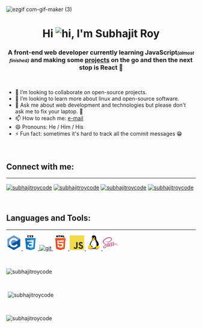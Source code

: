 
![ezgif com-gif-maker (3)](https://user-images.githubusercontent.com/72935263/150000011-9ce330d2-bbef-4812-ae88-e012ee72caf9.gif)


<h1 align="center">Hi <img src="https://user-images.githubusercontent.com/1303154/88677602-1635ba80-d120-11ea-84d8-d263ba5fc3c0.gif" width="28px" alt="hi">, I'm Subhajit Roy</h1>
<h3 align="center">A front-end web developer currently learning JavaScript<i style="font-size: 12px">(almost finished)</i> and making some <a href="https://github.com/subhajitroycode?tab=repositories">projects</a> on the go and then the next stop is React 🤩</h3>
<br>

<!-- - 🔭 I’m currently working on ...
- 🌱 I’m currently learning ... -->
- 👯 I’m looking to collaborate on open-source projects.
- 🤔 I’m looking to learn more about linux and open-source software.
- 💬 Ask me about web development and technologies but please don't ask me to fix your laptop. 🤣
- 📫 How to reach me: [e-mail](mailto:roysubhajit8697@gmai.com)
- 😄 Pronouns: He / Him / His
- ⚡ Fun fact: sometimes it's hard to track all the commit messages 😁

<!-- <p align="left"> <a href="https://twitter.com/subhajitroycode" target="blank"><img src="https://img.shields.io/twitter/follow/subhajitroycode?logo=twitter&style=for-the-badge" alt="subhajitroycode" /></a> </p> -->
<br>

<!-- Social medias -->
## Connect with me:
***

<p align="left">
<a href="https://codepen.io/subhajitroycode" target="blank"><img align="center" src="https://raw.githubusercontent.com/rahuldkjain/github-profile-readme-generator/master/src/images/icons/Social/codepen.svg" alt="subhajitroycode" height="30" width="40" /></a>
<a href="https://twitter.com/subhajitroycode" target="blank"><img align="center" src="https://raw.githubusercontent.com/rahuldkjain/github-profile-readme-generator/master/src/images/icons/Social/twitter.svg" alt="subhajitroycode" height="30" width="40" /></a>
<a href="https://linkedin.com/in/subhajitroycode" target="blank"><img align="center" src="https://raw.githubusercontent.com/rahuldkjain/github-profile-readme-generator/master/src/images/icons/Social/linked-in-alt.svg" alt="subhajitroycode" height="30" width="40" /></a>
<a href="https://instagram.com/subhajitroycode" target="blank"><img align="center" src="https://raw.githubusercontent.com/rahuldkjain/github-profile-readme-generator/master/src/images/icons/Social/instagram.svg" alt="subhajitroycode" height="30" width="40" /></a>
</p>
<br>

<!-- languages & tools -->
## Languages and Tools:
***

<p align="left"> <a href="https://www.cprogramming.com/" target="_blank" rel="noreferrer"> <img src="https://raw.githubusercontent.com/devicons/devicon/master/icons/c/c-original.svg" alt="c" width="40" height="40"/> </a> <a href="https://www.w3schools.com/css/" target="_blank" rel="noreferrer"> <img src="https://raw.githubusercontent.com/devicons/devicon/master/icons/css3/css3-original-wordmark.svg" alt="css3" width="40" height="40"/> </a> <a href="https://git-scm.com/" target="_blank" rel="noreferrer"> <img src="https://www.vectorlogo.zone/logos/git-scm/git-scm-icon.svg" alt="git" width="40" height="40"/> </a> <a href="https://www.w3.org/html/" target="_blank" rel="noreferrer"> <img src="https://raw.githubusercontent.com/devicons/devicon/master/icons/html5/html5-original-wordmark.svg" alt="html5" width="40" height="40"/> </a> <a href="https://developer.mozilla.org/en-US/docs/Web/JavaScript" target="_blank" rel="noreferrer"> <img src="https://raw.githubusercontent.com/devicons/devicon/master/icons/javascript/javascript-original.svg" alt="javascript" width="40" height="40"/> </a> <a href="https://www.linux.org/" target="_blank" rel="noreferrer"> <img src="https://raw.githubusercontent.com/devicons/devicon/master/icons/linux/linux-original.svg" alt="linux" width="40" height="40"/> </a> <a href="https://sass-lang.com" target="_blank" rel="noreferrer"> <img src="https://raw.githubusercontent.com/devicons/devicon/master/icons/sass/sass-original.svg" alt="sass" width="40" height="40"/> </a> </p>
<br>

<!-- most used languages -->
<p><img src="https://github-readme-stats.vercel.app/api/top-langs?username=subhajitroycode&show_icons=true&locale=en&layout=compact" alt="subhajitroycode" /></p>
<br>

<!-- github stats -->
<p>&nbsp;<img src="https://github-readme-stats.vercel.app/api?username=subhajitroycode&theme=vue&show_icons=true&locale=en" alt="subhajitroycode" /></p>
<br>

<!-- streak count -->
<p><img src="https://github-readme-streak-stats.herokuapp.com/?user=subhajitroycode&" alt="subhajitroycode" /></p>
